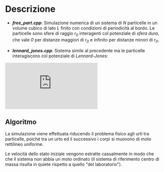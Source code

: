 # Descrizione


* ***free_part.cpp***:
Simulazione numerica di un sistema di _N_ particelle in un volume cubico di lato _L_ finito con condizioni di periodicità al bordo.
Le particelle sono sfere di raggio _r<sub>0</sub>_ interagenti col potenziale di _sfera dura_, che vale _0_ per distanze maggiori di _r<sub>0</sub>_ e infinito per distanze minori di _r<sub>0</sub>_.

* ***lennard_jones.cpp***:
Sistema simile al precedente ma le particelle interagiscono col potenziale di _Lennard-Jones_:

![LJ](http://www.sciweavers.org/tex2img.php?eq=U%28r%29%20%3D%20k%5Cepsilon%20%5Cbigg%5B%0A%5Cbigg%28%5Cfrac%7B%5Csigma%7D%7Br%7D%5Cbigg%29%5E%7Bm%7D%0A%20-%20%5Cbigg%28%5Cfrac%7B%5Csigma%7D%7Br%7D%5Cbigg%29%5En%0A%5Cbigg%5D%0A%5Cqquad%0A%28k%2Cm%2Cn%29%20%3D%20%284%2C12%2C6%29.&bc=White&fc=Black&im=jpg&fs=12&ff=arev&edit=0)


## Algoritmo

La simulazione viene effettuata riducendo il problema fisico agli urti tra
particelle, poiché tra un urto ed il successivo i corpi si muovono di
moto rettilineo uniforme.

Le velocità dello stato iniziale vengono estratte casualmente in modo che
che il sistema non abbia un moto ordinato (il sistema di riferimento centro
di massa risulta in quiete rispetto a quello "del laboratorio").

